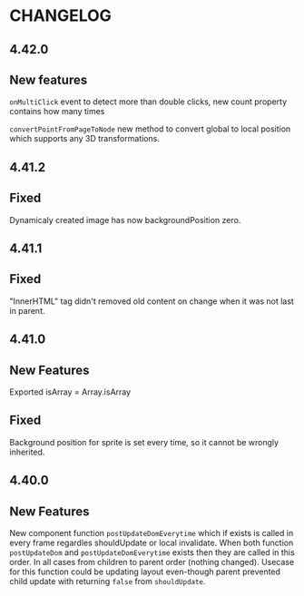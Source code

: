 CHANGELOG
===

4.42.0
--

New features
-

`onMultiClick` event to detect more than double clicks, new count property contains how many times

`convertPointFromPageToNode` new method to convert global to local position which supports any 3D transformations. 

4.41.2
--

Fixed
-

Dynamicaly created image has now backgroundPosition zero.

4.41.1
--

Fixed
-

"InnerHTML" tag didn't removed old content on change when it was not last in parent.

4.41.0
--

New Features
-

Exported isArray = Array.isArray

Fixed
-

Background position for sprite is set every time, so it cannot be wrongly inherited.


4.40.0
--

New Features
-

New component function `postUpdateDomEverytime` which if exists is called in every frame regardles shouldUpdate or local invalidate.
When both function `postUpdateDom` and `postUpdateDomEverytime` exists then they are called in this order. In all cases from children to parent order (nothing changed).
Usecase for this function could be updating layout even-though parent prevented child update with returning `false` from `shouldUpdate`.
